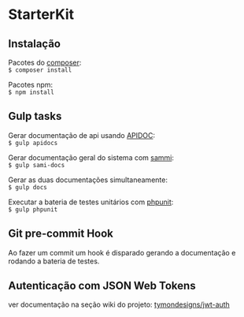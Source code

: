 # StarterKit

## Instalação
Pacotes do [composer](https://getcomposer.org/):  
`$ composer install`

Pacotes npm:  
`$ npm install`

## Gulp tasks
Gerar documentação de api usando [APIDOC](http://apidocjs.com/):  
`$ gulp apidocs`

Gerar documentação geral do sistema com [sammi](https://github.com/FriendsOfPHP/Sami):  
`$ gulp sami-docs`

Gerar as duas documentações simultaneamente:  
`$ gulp docs`

Executar a bateria de testes unitários com [phpunit](https://phpunit.de/):  
`$ gulp phpunit`

## Git pre-commit Hook
Ao fazer um commit um hook é disparado gerando a documentação e rodando a bateria de testes.
  
## Autenticação com JSON Web Tokens
ver documentação na seção wiki do projeto: [tymondesigns/jwt-auth](https://github.com/tymondesigns/jwt-auth/wiki)